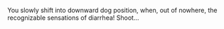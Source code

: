 You slowly shift into downward dog position, when, out of nowhere,
the recognizable sensations of diarrhea! Shoot...